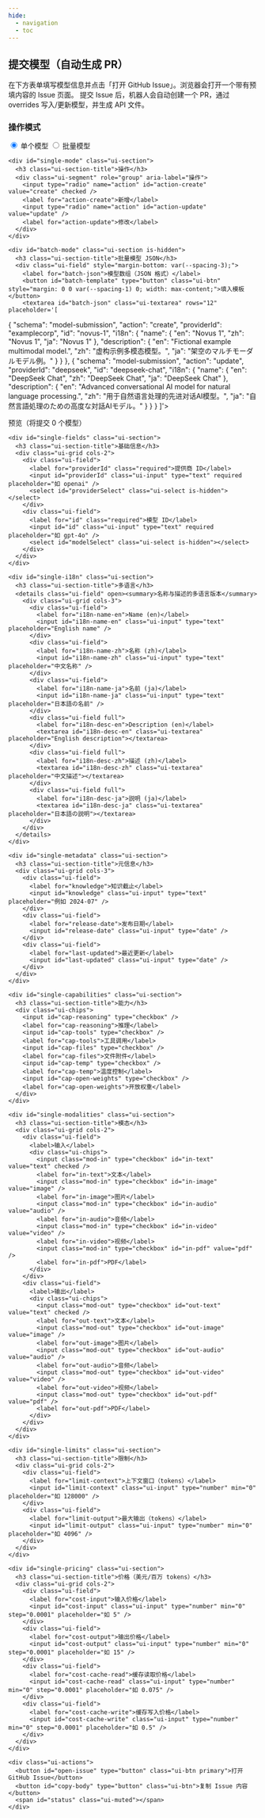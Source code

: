 ```yaml
---
hide:
  - navigation
  - toc
---
```


## 提交模型（自动生成 PR）

在下方表单填写模型信息并点击「打开 GitHub Issue」。浏览器会打开一个带有预填内容的 Issue 页面。
提交 Issue 后，机器人会自动创建一个 PR，通过 overrides 写入/更新模型，并生成 API 文件。

<link rel="stylesheet" href="../../assets/submit-form.css" />
<script src="../../assets/submit-form-i18n.js"></script>

<div id="model-submit" data-repo="basellm/llm-metadata" data-lang="zh">
  <form onsubmit="return false" class="ui-card">
    <div class="ui-section">
      <h3 class="ui-section-title">操作模式</h3>
      <div class="ui-segment" role="group" aria-label="操作模式">
        <input type="radio" name="mode" id="mode-single" value="single" checked />
        <label for="mode-single">单个模型</label>
        <input type="radio" name="mode" id="mode-batch" value="batch" />
        <label for="mode-batch">批量模型</label>
      </div>
    </div>

    <div id="single-mode" class="ui-section">
      <h3 class="ui-section-title">操作</h3>
      <div class="ui-segment" role="group" aria-label="操作">
        <input type="radio" name="action" id="action-create" value="create" checked />
        <label for="action-create">新增</label>
        <input type="radio" name="action" id="action-update" value="update" />
        <label for="action-update">修改</label>
      </div>
    </div>

    <div id="batch-mode" class="ui-section is-hidden">
      <h3 class="ui-section-title">批量模型 JSON</h3>
      <div class="ui-field" style="margin-bottom: var(--spacing-3);">
        <label for="batch-json">模型数组（JSON 格式）</label>
        <button id="batch-template" type="button" class="ui-btn" style="margin: 0 0 var(--spacing-1) 0; width: max-content;">填入模板</button>
        <textarea id="batch-json" class="ui-textarea" rows="12" placeholder='[

{
"schema": "model-submission",
"action": "create",
"providerId": "examplecorp",
"id": "novus-1",
"i18n": {
"name": { "en": "Novus 1", "zh": "Novus 1", "ja": "Novus 1" },
"description": { "en": "Fictional example multimodal model.", "zh": "虚构示例多模态模型。", "ja": "架空のマルチモーダルモデル例。" }
}
},
{
"schema": "model-submission",
"action": "update",
"providerId": "deepseek",
"id": "deepseek-chat",
"i18n": {
"name": { "en": "DeepSeek Chat", "zh": "DeepSeek Chat", "ja": "DeepSeek Chat" },
"description": { "en": "Advanced conversational AI model for natural language processing.", "zh": "用于自然语言处理的先进对话AI模型。", "ja": "自然言語処理のための高度な対話AIモデル。" }
}
}
]'></textarea>
</div>
<div id="batch-preview" class="ui-field">
<label>预览（将提交 <span id="batch-count">0</span> 个模型）</label>
<div id="batch-list" class="ui-muted" style="font-size: 12px; max-height: 200px; overflow-y: auto; border: 1px solid var(--md-default-fg-color--lightest); border-radius: var(--radius-sm); padding: var(--spacing-2);"></div>
</div>
</div>

    <div id="single-fields" class="ui-section">
      <h3 class="ui-section-title">基础信息</h3>
      <div class="ui-grid cols-2">
        <div class="ui-field">
          <label for="providerId" class="required">提供商 ID</label>
          <input id="providerId" class="ui-input" type="text" required placeholder="如 openai" />
          <select id="providerSelect" class="ui-select is-hidden"></select>
        </div>
        <div class="ui-field">
          <label for="id" class="required">模型 ID</label>
          <input id="id" class="ui-input" type="text" required placeholder="如 gpt-4o" />
          <select id="modelSelect" class="ui-select is-hidden"></select>
        </div>
      </div>
    </div>

    <div id="single-i18n" class="ui-section">
      <h3 class="ui-section-title">多语言</h3>
      <details class="ui-field" open><summary>名称与描述的多语言版本</summary>
        <div class="ui-grid cols-3">
          <div class="ui-field">
            <label for="i18n-name-en">Name (en)</label>
            <input id="i18n-name-en" class="ui-input" type="text" placeholder="English name" />
          </div>
          <div class="ui-field">
            <label for="i18n-name-zh">名称 (zh)</label>
            <input id="i18n-name-zh" class="ui-input" type="text" placeholder="中文名称" />
          </div>
          <div class="ui-field">
            <label for="i18n-name-ja">名前 (ja)</label>
            <input id="i18n-name-ja" class="ui-input" type="text" placeholder="日本語の名前" />
          </div>
          <div class="ui-field full">
            <label for="i18n-desc-en">Description (en)</label>
            <textarea id="i18n-desc-en" class="ui-textarea" placeholder="English description"></textarea>
          </div>
          <div class="ui-field full">
            <label for="i18n-desc-zh">描述 (zh)</label>
            <textarea id="i18n-desc-zh" class="ui-textarea" placeholder="中文描述"></textarea>
          </div>
          <div class="ui-field full">
            <label for="i18n-desc-ja">説明 (ja)</label>
            <textarea id="i18n-desc-ja" class="ui-textarea" placeholder="日本語の説明"></textarea>
          </div>
        </div>
      </details>
    </div>

    <div id="single-metadata" class="ui-section">
      <h3 class="ui-section-title">元信息</h3>
      <div class="ui-grid cols-3">
        <div class="ui-field">
          <label for="knowledge">知识截止</label>
          <input id="knowledge" class="ui-input" type="text" placeholder="例如 2024-07" />
        </div>
        <div class="ui-field">
          <label for="release-date">发布日期</label>
          <input id="release-date" class="ui-input" type="date" />
        </div>
        <div class="ui-field">
          <label for="last-updated">最近更新</label>
          <input id="last-updated" class="ui-input" type="date" />
        </div>
      </div>
    </div>

    <div id="single-capabilities" class="ui-section">
      <h3 class="ui-section-title">能力</h3>
      <div class="ui-chips">
        <input id="cap-reasoning" type="checkbox" />
        <label for="cap-reasoning">推理</label>
        <input id="cap-tools" type="checkbox" />
        <label for="cap-tools">工具调用</label>
        <input id="cap-files" type="checkbox" />
        <label for="cap-files">文件附件</label>
        <input id="cap-temp" type="checkbox" />
        <label for="cap-temp">温度控制</label>
        <input id="cap-open-weights" type="checkbox" />
        <label for="cap-open-weights">开放权重</label>
      </div>
    </div>

    <div id="single-modalities" class="ui-section">
      <h3 class="ui-section-title">模态</h3>
      <div class="ui-grid cols-2">
        <div class="ui-field">
          <label>输入</label>
          <div class="ui-chips">
            <input class="mod-in" type="checkbox" id="in-text" value="text" checked />
            <label for="in-text">文本</label>
            <input class="mod-in" type="checkbox" id="in-image" value="image" />
            <label for="in-image">图片</label>
            <input class="mod-in" type="checkbox" id="in-audio" value="audio" />
            <label for="in-audio">音频</label>
            <input class="mod-in" type="checkbox" id="in-video" value="video" />
            <label for="in-video">视频</label>
            <input class="mod-in" type="checkbox" id="in-pdf" value="pdf" />
            <label for="in-pdf">PDF</label>
          </div>
        </div>
        <div class="ui-field">
          <label>输出</label>
          <div class="ui-chips">
            <input class="mod-out" type="checkbox" id="out-text" value="text" checked />
            <label for="out-text">文本</label>
            <input class="mod-out" type="checkbox" id="out-image" value="image" />
            <label for="out-image">图片</label>
            <input class="mod-out" type="checkbox" id="out-audio" value="audio" />
            <label for="out-audio">音频</label>
            <input class="mod-out" type="checkbox" id="out-video" value="video" />
            <label for="out-video">视频</label>
            <input class="mod-out" type="checkbox" id="out-pdf" value="pdf" />
            <label for="out-pdf">PDF</label>
          </div>
        </div>
      </div>
    </div>

    <div id="single-limits" class="ui-section">
      <h3 class="ui-section-title">限制</h3>
      <div class="ui-grid cols-2">
        <div class="ui-field">
          <label for="limit-context">上下文窗口（tokens）</label>
          <input id="limit-context" class="ui-input" type="number" min="0" placeholder="如 128000" />
        </div>
        <div class="ui-field">
          <label for="limit-output">最大输出（tokens）</label>
          <input id="limit-output" class="ui-input" type="number" min="0" placeholder="如 4096" />
        </div>
      </div>
    </div>

    <div id="single-pricing" class="ui-section">
      <h3 class="ui-section-title">价格（美元/百万 tokens）</h3>
      <div class="ui-grid cols-2">
        <div class="ui-field">
          <label for="cost-input">输入价格</label>
          <input id="cost-input" class="ui-input" type="number" min="0" step="0.0001" placeholder="如 5" />
        </div>
        <div class="ui-field">
          <label for="cost-output">输出价格</label>
          <input id="cost-output" class="ui-input" type="number" min="0" step="0.0001" placeholder="如 15" />
        </div>
        <div class="ui-field">
          <label for="cost-cache-read">缓存读取价格</label>
          <input id="cost-cache-read" class="ui-input" type="number" min="0" step="0.0001" placeholder="如 0.075" />
        </div>
        <div class="ui-field">
          <label for="cost-cache-write">缓存写入价格</label>
          <input id="cost-cache-write" class="ui-input" type="number" min="0" step="0.0001" placeholder="如 0.5" />
        </div>
      </div>
    </div>

    <div class="ui-actions">
      <button id="open-issue" type="button" class="ui-btn primary">打开 GitHub Issue</button>
      <button id="copy-body" type="button" class="ui-btn">复制 Issue 内容</button>
      <span id="status" class="ui-muted"></span>
    </div>

  </form>
</div>

<script src="../../assets/submit-form.js"></script>
